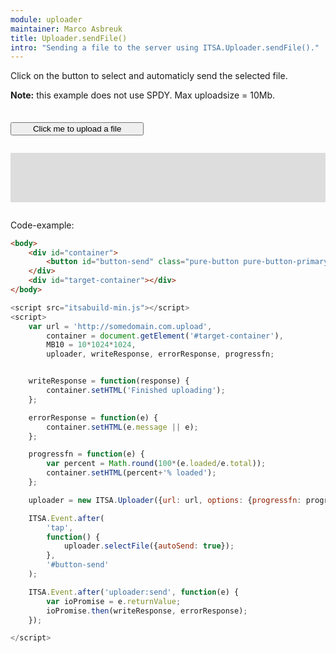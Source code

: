 ```yaml
---
module: uploader
maintainer: Marco Asbreuk
title: Uploader.sendFile()
intro: "Sending a file to the server using ITSA.Uploader.sendFile()."
---
```


<style type="text/css">
    #container {
        margin: 2em 0;
        min-height: 2em;
    }
    #container button {
        margin-top: 0.5em;
        min-width: 16em;
    }
    #target-container {
        margin: 2em 0;
        padding: 1em;
        min-height: 3.6em;
        background-color: #ddd;
    }
</style>

Click on the button to select and automaticly send the selected file.

**Note:** this example does not use SPDY. Max uploadsize = 10Mb.

<div id="container">
    <button id="button-send" class="pure-button pure-button-primary pure-button-bordered">Click me to upload a file</button>
</div>
<div id="target-container"></div>

Code-example:

```html
<body>
    <div id="container">
        <button id="button-send" class="pure-button pure-button-primary pure-button-bordered">Click me to upload a file</button>
    </div>
    <div id="target-container"></div>
</body>
```

```js
<script src="itsabuild-min.js"></script>
<script>
    var url = 'http://somedomain.com.upload',
        container = document.getElement('#target-container'),
        MB10 = 10*1024*1024,
        uploader, writeResponse, errorResponse, progressfn;


    writeResponse = function(response) {
        container.setHTML('Finished uploading');
    };

    errorResponse = function(e) {
        container.setHTML(e.message || e);
    };

    progressfn = function(e) {
        var percent = Math.round(100*(e.loaded/e.total));
        container.setHTML(percent+'% loaded');
    };

    uploader = new ITSA.Uploader({url: url, options: {progressfn: progressfn}, maxFileSize: MB10});

    ITSA.Event.after(
        'tap',
        function() {
            uploader.selectFile({autoSend: true});
        },
        '#button-send'
    );

    ITSA.Event.after('uploader:send', function(e) {
        var ioPromise = e.returnValue;
        ioPromise.then(writeResponse, errorResponse);
    });

</script>
```

<script src="../../dist/itsabuild-min.js"></script>
<script>
    var url = 'http://newsite.matrix-wijnen.nl/procesimage',
        container = document.getElement('#target-container'),
        MB10 = 10*1024*1024,
        uploader, writeResponse, errorResponse, progressfn;


    writeResponse = function(response) {
        container.setHTML('Finished uploading');
    };

    errorResponse = function(e) {
        container.setHTML(e.message || e);
    };

    progressfn = function(e) {
        var percent = Math.round(100*(e.loaded/e.total));
        container.setHTML(percent+'% loaded');
    };

    uploader = new ITSA.Uploader({url: url, options: {progressfn: progressfn}, maxFileSize: MB10});

    ITSA.Event.after(
        'tap',
        function() {
            uploader.selectFile({autoSend: true});
        },
        '#button-send'
    );

    ITSA.Event.after('uploader:send', function(e) {
        var ioPromise = e.returnValue;
        ioPromise.then(writeResponse, errorResponse);
    });

</script>